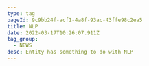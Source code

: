 ```yaml
---
type: tag
pageId: 9c9bb24f-acf1-4a8f-93ac-43ffe98c2ea5
title: NLP
date: 2022-03-17T10:26:07.911Z
tag_group:
  - NEWS
desc: Entity has something to do with NLP
---
```


